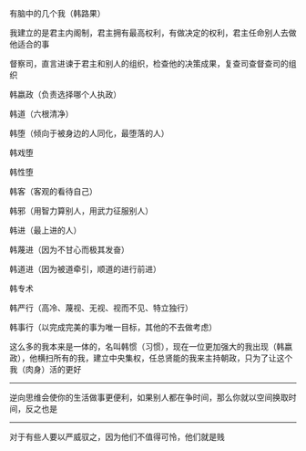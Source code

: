 有脑中的几个我（韩路果）

我建立的是君主内阁制，君主拥有最高权利，有做决定的权利，君主任命别人去做他适合的事

督察司，直言进谏于君主和别人的组织，检查他的决策成果，复查司查督查司的组织

  

韩嬴政（负责选择哪个人执政）

韩道（六根清净）

韩堕（倾向于被身边的人同化，最堕落的人）

韩戏堕

韩性堕

韩客（客观的看待自己）

韩邪（用智力算别人，用武力征服别人）

韩进（最上进的人）

韩蔑进（因为不甘心而极其发奋）

韩道进（因为被道牵引，顺道的进行前进）

韩专术

韩严行（高冷、蔑视、无视、视而不见、特立独行）

韩事行（以完成完美的事为唯一目标，其他的不去做考虑）

  

  

这么多的我本来是一体的，名叫韩惯（习惯），现在一位更加强大的我出现（韩嬴政），他横扫所有的我，建立中央集权，任总贤能的我来主持朝政，只为了让这个我（肉身）活的更好
___
逆向思维会使你的生活做事更便利，如果别人都在争时间，那么你就以空间换取时间，反之也是
___
对于有些人要以严威驭之，因为他们不值得可怜，他们就是贱